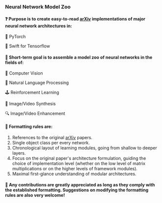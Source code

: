 ### Neural Network Model Zoo

#### :question: Purpose is to create easy-to-read [arXiv](https://arxiv.org/) implementations of major neural network architectures in:

:dragon: PyTorch

:eagle: Swift for Tensorflow

#### :dart: Short-term goal is to assemble a model zoo of neural networks in the fields of:

:eyes: Computer Vision

:speech_balloon: Natural Language Processing

:joystick: Reinforcement Learning

:art: Image/Video Synthesis

:mag: Image/Video Enhancement

#### :straight_ruler: Formatting rules are:

1. References to the original [arXiv](https://arxiv.org/) papers.
2. Single object class per every network.
3. Chronological layout of learning modules, going from shallow to deeper layers.
4. Focus on the original paper's architecture formulation, guiding the choice of implementation level (whether on the low level of matrix multiplications or on the higher levels of framework modules).
5. Maximal first-glance understanding of modular architectures.

#### :monocle_face: Any contributions are greatly appreciated as long as they comply with the established formatting. Suggestions on modifying the formatting rules are also very welcome!
